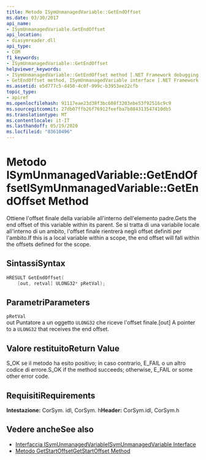 ```yaml
---
title: Metodo ISymUnmanagedVariable::GetEndOffset
ms.date: 03/30/2017
api_name:
- ISymUnmanagedVariable.GetEndOffset
api_location:
- diasymreader.dll
api_type:
- COM
f1_keywords:
- ISymUnmanagedVariable::GetEndOffset
helpviewer_keywords:
- ISymUnmanagedVariable::GetEndOffset method [.NET Framework debugging]
- GetEndOffset method, ISymUnmanagedVariable interface [.NET Framework debugging]
ms.assetid: e5d777c5-d450-4c0f-999c-b3953ee22cfb
topic_type:
- apiref
ms.openlocfilehash: 91117eae23d38f3bc608f3203ebe53f92516c9c9
ms.sourcegitcommit: 27db07ffb26f76912feefba7b884313547410db5
ms.translationtype: MT
ms.contentlocale: it-IT
ms.lasthandoff: 05/19/2020
ms.locfileid: "83610496"
---
```

# <a name="isymunmanagedvariablegetendoffset-method"></a><span data-ttu-id="59d78-102">Metodo ISymUnmanagedVariable::GetEndOffset</span><span class="sxs-lookup"><span data-stu-id="59d78-102">ISymUnmanagedVariable::GetEndOffset Method</span></span>
<span data-ttu-id="59d78-103">Ottiene l'offset finale della variabile all'interno dell'elemento padre.</span><span class="sxs-lookup"><span data-stu-id="59d78-103">Gets the end offset of this variable within its parent.</span></span> <span data-ttu-id="59d78-104">Se si tratta di una variabile locale all'interno di un ambito, l'offset finale rientrerà negli offset definiti per l'ambito.</span><span class="sxs-lookup"><span data-stu-id="59d78-104">If this is a local variable within a scope, the end offset will fall within the offsets defined for the scope.</span></span>  
  
## <a name="syntax"></a><span data-ttu-id="59d78-105">Sintassi</span><span class="sxs-lookup"><span data-stu-id="59d78-105">Syntax</span></span>  
  
```cpp  
HRESULT GetEndOffset(  
    [out, retval] ULONG32* pRetVal);  
```  
  
## <a name="parameters"></a><span data-ttu-id="59d78-106">Parametri</span><span class="sxs-lookup"><span data-stu-id="59d78-106">Parameters</span></span>  
 `pRetVal`  
 <span data-ttu-id="59d78-107">out Puntatore a un oggetto `ULONG32` che riceve l'offset finale.</span><span class="sxs-lookup"><span data-stu-id="59d78-107">[out] A pointer to a `ULONG32` that receives the end offset.</span></span>  
  
## <a name="return-value"></a><span data-ttu-id="59d78-108">Valore restituito</span><span class="sxs-lookup"><span data-stu-id="59d78-108">Return Value</span></span>  
 <span data-ttu-id="59d78-109">S_OK se il metodo ha esito positivo; in caso contrario, E_FAIL o un altro codice di errore.</span><span class="sxs-lookup"><span data-stu-id="59d78-109">S_OK if the method succeeds; otherwise, E_FAIL or some other error code.</span></span>  
  
## <a name="requirements"></a><span data-ttu-id="59d78-110">Requisiti</span><span class="sxs-lookup"><span data-stu-id="59d78-110">Requirements</span></span>  
 <span data-ttu-id="59d78-111">**Intestazione:** CorSym. idl, CorSym. h</span><span class="sxs-lookup"><span data-stu-id="59d78-111">**Header:** CorSym.idl, CorSym.h</span></span>  
  
## <a name="see-also"></a><span data-ttu-id="59d78-112">Vedere anche</span><span class="sxs-lookup"><span data-stu-id="59d78-112">See also</span></span>

- [<span data-ttu-id="59d78-113">Interfaccia ISymUnmanagedVariable</span><span class="sxs-lookup"><span data-stu-id="59d78-113">ISymUnmanagedVariable Interface</span></span>](isymunmanagedvariable-interface.md)
- [<span data-ttu-id="59d78-114">Metodo GetStartOffset</span><span class="sxs-lookup"><span data-stu-id="59d78-114">GetStartOffset Method</span></span>](isymunmanagedvariable-getstartoffset-method.md)
